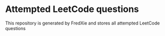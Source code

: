 # Attempted LeetCode questions
This repository is generated by FredXie and stores all attempted LeetCode questions
